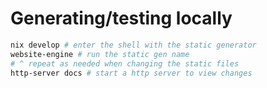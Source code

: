 # Generating/testing locally

```sh
nix develop # enter the shell with the static generator
website-engine # run the static gen name
# ^ repeat as needed when changing the static files
http-server docs # start a http server to view changes
```
